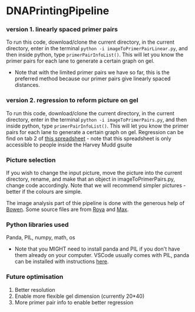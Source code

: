 # DNAPrintingPipeline

### version 1. linearly spaced primer pairs
To run this code, download/clone the current directory, in the current directory, enter in the terminal `python -i imageToPrimerPairLinear.py`, and then inside python, type `primerPairInfoList()`. This will let you know the primer pairs for each lane to generate a certain graph on gel.
- Note that with the limited primer pairs we have so far, this is the preferred method because our primer pairs give linearly spaced distances.

### version 2. regression to reform picture on gel
To run this code, download/clone the current directory, in the current directory, enter in the terminal `python -i imageToPrimerPairs.py`, and then inside python, type `primerPairInfoList()`. This will let you know the primer pairs for each lane to generate a certain graph on gel.
Regression can be find on tab 2 of [this spreadsheet](https://docs.google.com/spreadsheets/d/1KOYfS4cVNAYSwTB1CCfx9eiYY1d4YHv_HNWY8ircnPc/edit?usp=sharing) - note that this spreadsheet is only accessible to people inside the Harvey Mudd gsuite

### Picture selection
If you wish to change the input picture, move the picture into the current directory, rename, and make that an object in imageToPrimerPairs.py, change code accordingly.
Note that we will recommend simpler pictures - better if the colours are simple.

The image analysis part of thie pipeline is done with the generous help of [Bowen](https://github.com/JiangBowen0008). Some source files are from [Roya](https://github.com/ramininaieni) and [Max](https://github.com/maxschommer).

### Python libraries used
Panda, PIL, numpy, math, os
- Note that you MIGHT need to install panda and PIL if you don't have them already on your computer. VSCode usually comes with PIL, panda can be installed with instructions [here](https://pandas.pydata.org/pandas-docs/stable/getting_started/install.html).

### Future optimisation
1. Better resolution
2. Enable more flexible gel dimension (currently 20\*40)
3. More primer pair info to enable better regression
